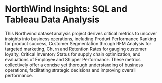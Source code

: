 # NorthWind Insights: SQL and Tableau Data Analysis
This Northwind dataset analysis project derives critical metrics to uncover insights into business operations, including Product Performance Ranking for product success, Customer Segmentation through RFM Analysis for targeted marketing, Churn and Retention Rates for gauging customer loyalty, Critical Inventory Status for supply chain optimization, and evaluations of Employee and Shipper Performance. These metrics collectively offer a concise yet thorough understanding of business operations, facilitating strategic decisions and improving overall performance.
